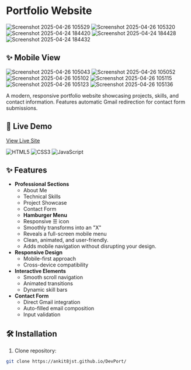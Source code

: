 # Portfolio Website


![Screenshot 2025-04-26 105529](https://github.com/user-attachments/assets/8e7520d0-8c34-4b2f-886f-922f9e230993)
![Screenshot 2025-04-26 105320](https://github.com/user-attachments/assets/4e254499-abf5-4230-a0fb-0080637d7410)
![Screenshot 2025-04-24 184420](https://github.com/user-attachments/assets/303f6188-6be5-4a67-b8ec-b4a18af934c5)
![Screenshot 2025-04-24 184428](https://github.com/user-attachments/assets/886c1905-40f7-475b-9f42-1ff3dea49367)
![Screenshot 2025-04-24 184432](https://github.com/user-attachments/assets/f9f416ae-d115-4ee3-aeb3-25036869d927)

## ✨ Mobile View
![Screenshot 2025-04-26 105043](https://github.com/user-attachments/assets/68b9dc8c-f3d4-45ab-b293-459bd7a0ea31)
![Screenshot 2025-04-26 105052](https://github.com/user-attachments/assets/08d6a2dc-3008-4d80-b5c9-d825606f8cbf)
![Screenshot 2025-04-26 105102](https://github.com/user-attachments/assets/f2856a1c-0f8e-4cbe-8374-b82f98174b5b)
![Screenshot 2025-04-26 105115](https://github.com/user-attachments/assets/0f0963c5-cd8c-4e03-87c8-7461c471493f)
![Screenshot 2025-04-26 105123](https://github.com/user-attachments/assets/389efd90-dd89-4332-a67b-d4ef95205d3f)
![Screenshot 2025-04-26 105136](https://github.com/user-attachments/assets/736baba6-2546-4be9-aa1b-1d0829a14b05)



A modern, responsive portfolio website showcasing projects, skills, and contact information. Features automatic Gmail redirection for contact form submissions.

## 🚀 Live Demo  
[View Live Site](https://ankit8jst.github.io/DevPort/) 

![HTML5](https://img.shields.io/badge/HTML5-E34F26?style=for-the-badge&logo=html5&logoColor=white)
![CSS3](https://img.shields.io/badge/CSS3-1572B6?style=for-the-badge&logo=css3&logoColor=white)
![JavaScript](https://img.shields.io/badge/JavaScript-F7DF1E?style=for-the-badge&logo=javascript&logoColor=black)

## ✨ Features

- **Professional Sections**
  - About Me
  - Technical Skills
  - Project Showcase
  - Contact Form
  - **Hamburger Menu**
  - Responsive ☰ icon
  - Smoothly transforms into an "X"
  - Reveals a full-screen mobile menu
  - Clean, animated, and user-friendly.
  - Adds mobile navigation without disrupting your design.
- **Responsive Design**
  - Mobile-first approach
  - Cross-device compatibility
- **Interactive Elements**
  - Smooth scroll navigation
  - Animated transitions
  - Dynamic skill bars
- **Contact Form**
  - Direct Gmail integration
  - Auto-filled email composition
  - Input validation

## 🛠️ Installation

1. Clone repository:
```bash
git clone https://ankit8jst.github.io/DevPort/
